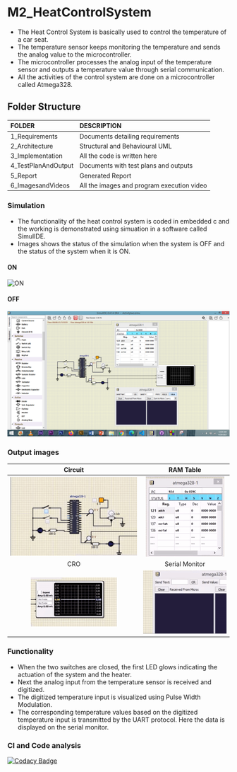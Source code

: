 # M2_HeatControlSystem

* The Heat Control System is basically used to control the temperature of a car seat. 
* The temperature sensor keeps monitoring the temperature and sends the analog value to the microcontroller.
* The microcontroller processes the analog input of the temperature sensor and outputs a temperature value through serial communication.
* All the activities of the control system are done on a microcontroller called Atmega328.


## Folder Structure

|FOLDER|DESCRIPTION|
|:-----|:----------|
|1_Requirements|Documents detailing requirements|
|2_Architecture|Structural and Behavioural UML|
|3_Implementation|All the code is written here|
|4_TestPlanAndOutput|Documents with test plans and outputs|
|5_Report|Generated Report|
|6_ImagesandVideos|All the images and program execution video|
 

### Simulation

* The functionality of the heat control system is coded in embedded c and the working is demonstrated using simuation in a software called SimulIDE.
* Images shows the status of the simulation when the system is OFF and the status of the system when it is ON. 

#### ON
![ON](https://github.com/PrakritigitHUB/M2_HeatControlSystem/blob/main/6_Images/Simulation.gif)

#### OFF
![OFF](https://github.com/PrakritigitHUB/M2_HeatControlSystem/blob/main/6_Images/Simulation_OFF.png)

### Output images
|Circuit|RAM Table|
|:--:|:--:|
|![CIRCUIT](https://github.com/PrakritigitHUB/M2_HeatControlSystem/blob/main/6_Images/Circuit.gif)|![RAM_TABLE](https://github.com/PrakritigitHUB/M2_HeatControlSystem/blob/main/6_Images/RAM_table.gif)|
|CRO|Serial Monitor|
|![CRO](https://github.com/PrakritigitHUB/M2_HeatControlSystem/blob/main/6_Images/Oscilloscope.gif)|![ON](https://github.com/PrakritigitHUB/M2_HeatControlSystem/blob/main/6_Images/Serial_Monitor.gif)|

### Functionality 

* When the two switches are closed, the first LED glows indicating the actuation of the system and the heater.
* Next the analog input from the temperature sensor is received and digitized.
* The digitized temperature input is visualized using Pulse Width Modulation.
* The corresponding temperature values based on the digitized temperature input is transmitted by the UART protocol. Here the data is displayed on the serial monitor.


### CI and Code analysis
[![Codacy Badge](https://app.codacy.com/project/badge/Grade/de2c45a066ad4d87a9160dec012fced7)](https://www.codacy.com/gh/PrakritiAloo/M2_HeatControlSystem/dashboard?utm_source=github.com&amp;utm_medium=referral&amp;utm_content=PrakritiAloo/M2_HeatControlSystem&amp;utm_campaign=Badge_Grade)

